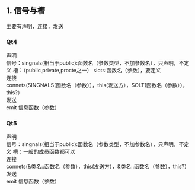 ## 1. 信号与槽
主要有声明，连接，发送  
### Qt4
声明  
信号：singnals(相当于public):函数名（参数类型，不加参数名），只声明，不定义
槽：（public,private,procte之一） slots:函数名（参数），要定义  
连接  
connets(SINGNALS(函数名（参数）），this(发送方），SOLT(函数名（参数）），this?）  
发送  
emit 信息函数（参数）
###  Qt5
声明  
信号：singnals(相当于public):函数名（参数类型，不加参数名），只声明，不定义
槽：一般的成员函数都可以  
连接  
connets(&类名::函数名（参数），this(发送方），&类名::函数名（参数），this?）  
发送  
emit 信息函数（参数）
